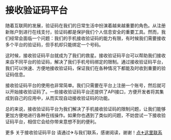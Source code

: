 # 接收验证码平台

随着互联网的发展，验证码在我们的日常生活中扮演着越来越重要的角色。从注册新账户到进行在线支付，验证码都是保护我们个人信息安全的重要工具。然而，我们经常会面临一个问题：我们的手机接收验证码的能力有限，有时候我们需要接收多个平台的验证码，但手机却只能绑定一个号码。

这时候，接收验证码平台就成为了我们的救星。接收验证码平台可以帮助我们接收来自不同平台的验证码，解决了我们手机号码绑定的限制。通过接收验证码平台，我们可以快速、方便地接收验证码，保证我们在各种情况下都能及时收到重要的验证码信息。

接收验证码平台的使用也非常简单。我们只需要在平台上注册一个账号，然后就可以开始接收验证码了。一些接收验证码平台还提供了API接口，方便开发者将其集成到自己的应用中，从而实现自动接收验证码的功能。

总的来说，接收验证码平台为我们解决了手机接收验证码的限制问题，让我们能够更加方便地进行各种在线操作。如果你也遇到了类似的问题，不妨尝试一下接收验证码平台，相信它会给你带来意想不到的便利。

更多 关于接收验证码平台 请通过✈与我们联系，感谢阅读，谢谢！[点✈这里联系](https://acc.k02.cc)